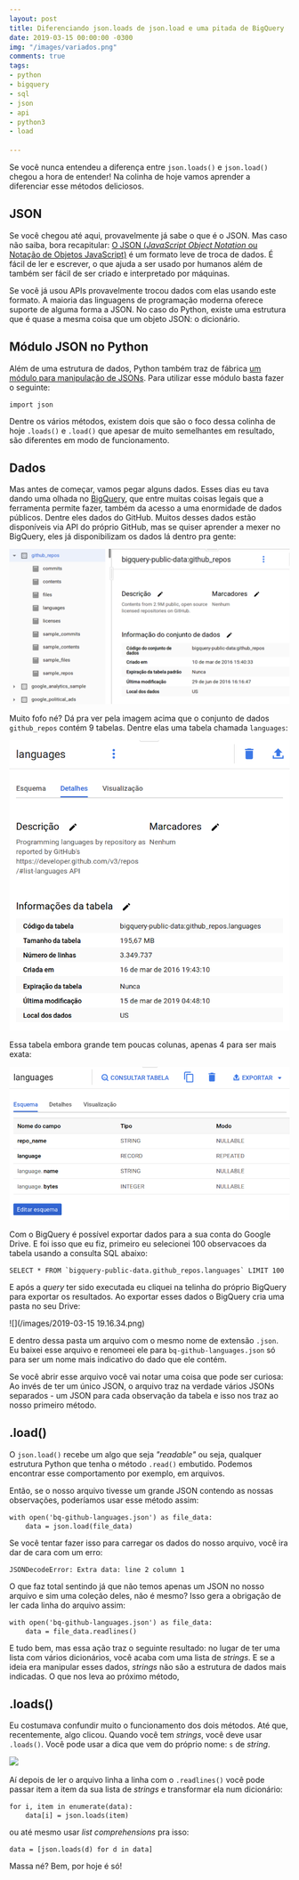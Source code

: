 ```yaml
---
layout: post
title: Diferenciando json.loads de json.load e uma pitada de BigQuery
date: 2019-03-15 00:00:00 -0300
img: "/images/variados.png"
comments: true
tags:
- python
- bigquery
- sql
- json
- api
- python3
- load

---
```

Se você nunca entendeu a diferença entre `json.loads()` e `json.load()` chegou a hora de entender! Na colinha de hoje vamos aprender a diferenciar esse métodos deliciosos.

## JSON

Se você chegou até aqui, provavelmente já sabe o que é o JSON. Mas caso não saiba, bora recapitular: [O JSON (_JavaScript Object Notation_ ou Notação de Objetos JavaScript)](http://json.org/json-pt.html) é um formato leve de troca de dados. É fácil de ler e escrever, o que ajuda a ser usado por humanos além de também ser fácil de ser criado e interpretado por máquinas.

Se você já usou APIs provavelmente trocou dados com elas usando este formato. A maioria das linguagens de programação moderna oferece suporte de alguma forma a JSON. No caso do Python, existe uma estrutura que é quase a mesma coisa que um objeto JSON: o dicionário.

## Módulo JSON no Python

Além de uma estrutura de dados, Python também traz de fábrica [um módulo para manipulação de JSONs](https://docs.python.org/3.5/library/json.html). Para utilizar esse módulo basta fazer o seguinte:

    import json

Dentre os vários métodos, existem dois que são o foco dessa colinha de hoje `.loads()` e `.load()` que apesar de muito semelhantes em resultado, são diferentes em modo de funcionamento.

## Dados

Mas antes de começar, vamos pegar alguns dados. Esses dias eu tava dando uma olhada no [BigQuery](https://cloud.google.com/bigquery/), que entre muitas coisas legais que a ferramenta permite fazer, também da acesso a uma enormidade de dados públicos. Dentre eles dados do GitHub. Muitos desses dados estão disponíveis via API do próprio GitHub, mas se quiser aprender a mexer no BigQuery, eles já disponibilizam os dados lá dentro pra gente:

![](/images/bq-github.png)

Muito fofo né? Dá pra ver pela imagem acima que o conjunto de dados `github_repos` contém 9 tabelas. Dentre elas uma tabela chamada `languages`:

![](/images/bq-github-languages.png)

Essa tabela embora grande tem poucas colunas, apenas 4 para ser mais exata:

![](/images/bq-github-languages-schema.png)

Com o BigQuery é possível exportar dados para a sua conta do Google Drive. E foi isso que eu fiz, primeiro eu selecionei 100 observacoes da tabela usando a consulta SQL abaixo:

    SELECT * FROM `bigquery-public-data.github_repos.languages` LIMIT 100

E após a _query_ ter sido executada eu cliquei na telinha do próprio BigQuery para exportar os resultados. Ao exportar esses dados o BigQuery cria uma pasta no seu Drive:

![](/images/2019-03-15 19.16.34.png)

E dentro dessa pasta um arquivo com o mesmo nome de extensão `.json`. Eu baixei esse arquivo e renomeei ele para `bq-github-languages.json` só para ser um nome mais indicativo do dado que ele contém.

Se você abrir esse arquivo você vai notar uma coisa que pode ser curiosa: Ao invés de ter um único JSON, o arquivo traz na verdade vários JSONs separados - um JSON para cada observação da tabela e isso nos traz ao nosso primeiro método.

## .load()

O `json.load()` recebe um algo que seja _"readable"_ ou seja, qualquer estrutura Python que tenha o método `.read()` embutido. Podemos encontrar esse comportamento por exemplo, em arquivos.

Então, se o nosso arquivo tivesse um grande JSON contendo as nossas observações, poderíamos usar esse método assim:

    with open('bq-github-languages.json') as file_data:
        data = json.load(file_data)

Se você tentar fazer isso para carregar os dados do nosso arquivo, você ira dar de cara com um erro:

    JSONDecodeError: Extra data: line 2 column 1

O que faz total sentindo já que não temos apenas um JSON no nosso arquivo e sim uma coleção deles, não é mesmo? Isso gera a obrigação de ler cada linha do arquivo assim:

    with open('bq-github-languages.json') as file_data:
        data = file_data.readlines()

E tudo bem, mas essa ação traz o seguinte resultado: no lugar de ter uma lista com vários dicionários, você acaba com uma lista de _strings_. E se a ideia era manipular esses dados, _strings_ não são a estrutura de dados mais indicadas. O que nos leva ao próximo método,

## .loads()

Eu costumava confundir muito o funcionamento dos dois métodos. Até que, recentemente, algo clicou. Quando você tem _strings_, você deve usar `.loads()`. Você pode usar a dica que vem do próprio nome: `s` de _string_.

![](https://media.giphy.com/media/IWOTlIqnWzTFe/giphy.gif)

Aí depois de ler o arquivo linha a linha com o `.readlines()` você pode passar item a item da sua lista de _strings_ e transformar ela num dicionário:

    for i, item in enumerate(data):
        data[i] = json.loads(item)

ou até mesmo usar _list comprehensions_ pra isso:

    data = [json.loads(d) for d in data]

Massa né? Bem, por hoje é só!